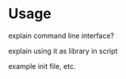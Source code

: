 Usage
===========

explain command line interface?

explain using it as library in script

example init file, etc.
